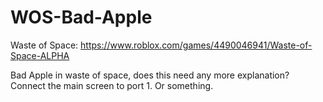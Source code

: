# WOS-Bad-Apple
Waste of Space: https://www.roblox.com/games/4490046941/Waste-of-Space-ALPHA

Bad Apple in waste of space, does this need any more explanation?
Connect the main screen to port 1. Or something.
